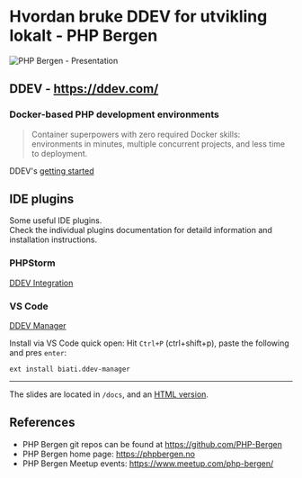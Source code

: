 # Hvordan bruke DDEV for utvikling lokalt - PHP Bergen
![PHP Bergen - Presentation](https://github.com/PHP-Bergen/presentation_template/actions/workflows/php.yml/badge.svg)

## DDEV - https://ddev.com/

### Docker-based PHP development environments

>Container superpowers with zero required Docker skills: environments in minutes, multiple concurrent projects, and less time to deployment. 

DDEV's [getting started](https://ddev.com/get-started/) 

## IDE plugins

Some useful IDE plugins.  
Check the individual plugins documentation for detaild information and installation instructions.  

### PHPStorm

[DDEV Integration](https://plugins.jetbrains.com/plugin/18813-ddev-integration)

### VS Code

[DDEV Manager](https://marketplace.visualstudio.com/items?itemName=biati.ddev-manager)

Install via VS Code quick open:
Hit `Ctrl+P` (ctrl+shift+p), paste the following and pres `enter`:
```
ext install biati.ddev-manager
```

---
The slides are located in `/docs`, and an [HTML version](https://php-bergen.github.io/phpbergen_202504_ddev/).


## References

* PHP Bergen git repos can be found at https://github.com/PHP-Bergen
* PHP Bergen home page: https://phpbergen.no
* PHP Bergen Meetup events: https://www.meetup.com/php-bergen/
